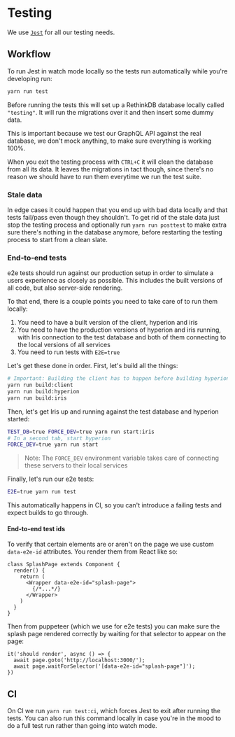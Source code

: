 # Testing

We use [`Jest`](https://github.com/facebook/jest) for all our testing needs.

## Workflow

To run Jest in watch mode locally so the tests run automatically while you're developing run:

```sh
yarn run test
```

Before running the tests this will set up a RethinkDB database locally called `"testing"`. It will run the migrations over it and then insert some dummy data.

This is important because we test our GraphQL API against the real database, we don't mock anything, to make sure everything is working 100%.

When you exit the testing process with `CTRL+C` it will clean the database from all its data. It leaves the migrations in tact though, since there's no reason we should have to run them everytime we run the test suite.

### Stale data

In edge cases it could happen that you end up with bad data locally and that tests fail/pass even though they shouldn't. To get rid of the stale data just stop the testing process and optionally run `yarn run posttest` to make extra sure there's nothing in the database anymore, before restarting the testing process to start from a clean slate.

### End-to-end tests

e2e tests should run against our production setup in order to simulate a users experience as closely as possible. This includes the built versions of all code, but also server-side rendering.

To that end, there is a couple points you need to take care of to run them locally:

1. You need to have a built version of the client, hyperion and iris
2. You need to have the production versions of hyperion and iris running, with Iris connection to the test database and both of them connecting to the local versions of all services
3. You need to run tests with `E2E=true`

Let's get these done in order. First, let's build all the things:

```sh
# Important: Building the client has to happen before building hyperion
yarn run build:client
yarn run build:hyperion
yarn run build:iris
```

Then, let's get Iris up and running against the test database and hyperion started:

```sh
TEST_DB=true FORCE_DEV=true yarn run start:iris
# In a second tab, start hyperion
FORCE_DEV=true yarn run start
```

> Note: The `FORCE_DEV` environment variable takes care of connecting these servers to their local services

Finally, let's run our e2e tests:

```sh
E2E=true yarn run test
```

This automatically happens in CI, so you can't introduce a failing tests and expect builds to go through.

#### End-to-end test ids

To verify that certain elements are or aren't on the page we use custom `data-e2e-id` attributes. You render them from React like so:

```JS
class SplashPage extends Component {
  render() {
    return (
      <Wrapper data-e2e-id="splash-page">
        {/*...*/}
      </Wrapper>
    )
  }
}
```

Then from puppeteer (which we use for e2e tests) you can make sure the splash page rendered correctly by waiting for that selector to appear on the page:

```JS
it('should render', async () => {
  await page.goto('http://localhost:3000/');
  await page.waitForSelector('[data-e2e-id="splash-page"]');
})
```

## CI

On CI we run `yarn run test:ci`, which forces Jest to exit after running the tests. You can also run this command locally in case you're in the mood to do a full test run rather than going into watch mode.

